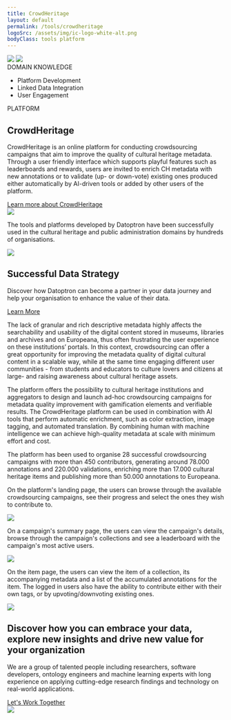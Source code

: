 ```yaml
---
title: CrowdHeritage
layout: default
permalink: /tools/crowdheritage
logoSrc: /assets/img/ic-logo-white-alt.png
bodyClass: tools platform
---
```

<main role="main">
  <!-- tools header-->
    <section class="tools-header platform">
      <div class="container">
        <!-- row-->
        <div class="row">
          <!-- col-->
          <div class="col-xl-3 col-lg-3 col-md-3 left">
            <!-- wrap-->
            <div class="wrap">
              <!-- oval-->
              <img class="oval" src="{{ site.baseurl }}/assets/img/ic-oval-6.png">
              <!-- logo-->
              <img class="logo" src="{{ site.baseurl }}/assets/img/ic-logo-crowd-white.png">
              <!-- label-->
              <div class="lbl">DOMAIN KNOWLEDGE</div>
              <ul>
                <li>Platform Development</li>
                <li>Linked Data Integration</li>
                <li>User Engagement</li>
              </ul>
            </div>
          </div>
          <!-- col-->
          <div class="col-xl-9 col-lg-9 col-md-9 right">
            <div class="lbl">PLATFORM</div>
            <h1>CrowdHeritage</h1>
            <p>
              CrowdHeritage is an online platform for conducting  crowdsourcing campaigns that aim to improve the quality of cultural heritage metadata. Through a user friendly interface which supports playful features such as leaderboards and rewards, users are invited to enrich CH metadata with new annotations or to validate (up- or down-vote) existing ones  produced either automatically by AI-driven tools or added by other users of the platform.
              <!--The scope of the platform is to use the power of the crowd in order to improve the metadata quality of digital cultural heritage content stored in <a href="https://www.europeana.eu/en" target="_blank">Europeana</a>, the European portal for cultural heritage, and in the databases of cultural heritage institutions across Europe.-->
            </p>
            <a href="https://crowdheritage.eu" target="_blank">Learn more about CrowdHeritage</a>
          </div>
        </div>
      </div>
    </section>
  <!-- tools header-->
  <section class="tools-detail">
    <div class="container">
      <!-- row-->
      <div class="row">
        <!-- col-->
        <div class="col-xl-3 col-lg-3 col-md-12 left">
          <!-- testimonial-->
          <img class="testi" src="{{ site.baseurl }}/assets/img/ic-testimonial.png">
          <!-- footnote-->
          <p class="footnote">
           The tools and platforms developed by Datoptron have been successfully used in the cultural heritage and public administration domains by hundreds of organisations.
          </p>
          <!-- banner-->
          <div class="banner-wrap">
            <div class="banner">
              <!-- oval-->
              <img class="oval" src="{{ site.baseurl }}/assets/img/ic-oval-6.png">
              <!-- text-->
              <h2>Successful Data Strategy</h2>
              <p>
                Discover how Datoptron can become a partner in your data journey and help your organisation to enhance the value of their data.
              </p>
              <a href="{{ site.baseurl }}/services">Learn More</a>
              <!-- <h2>Datoptron tools and platforms</h2>
              <p>
               Datoptron has developed and offers a number of tools and platforms that can streamline and facilitate various stages of the data workflow, from the aggregation, documentation, and semantic linking of data until their presentation, utilisation, and interaction with target users.
              </p>-->
            </div>
          </div>
        </div>
        <!-- col-->
        <div class="col-xl-9 col-lg-9 col-md-12 right">
          <p>
            The lack of granular and rich descriptive metadata highly affects the searchability and usability of the digital content stored in museums, libraries and archives and on Europeana, thus often frustrating the user experience on these institutions’ portals. In this context, crowdsourcing can offer a great opportunity for improving the metadata quality of digital cultural content in a scalable way, while at the same time engaging different user communities - from students and educators to culture lovers and citizens at large- and raising awareness about cultural heritage assets.
          </p>
          <p>
            The platform offers the possibility to cultural heritage institutions and aggregators to design and launch ad-hoc crowdsourcing campaigns for metadata quality improvement with gamification elements and verifiable results. The CrowdHeritage platform can be used in combination with AI tools that perform automatic enrichment, such as color extraction, image tagging, and automated translation. By combining human with machine intelligence we can achieve high-quality metadata at scale with minimum effort and cost.
          </p>
          <p>
           The platform has been used to organise 28 successful crowdsourcing campaigns with more than 450 contributors, generating around 78.000 annotations and 220.000 validations, enriching more than 17.000 cultural heritage items and publishing more than 50.000 annotations to Europeana.
            <!--CrowdHeritage is an open-source platform that integrates and supports the Europeana APIs and several other available APIs from cultural institutions across the world, like the Rijksmuseum and the Digital Public Library of America). The Crowdheritage platform has been developed by the <a href="https://www.ails.ece.ntua.gr/" target="_blank">National Technical University of Athens</a> in collaboration with the <a href="https://fashionheritage.eu/" target="_blank">European Fashion Heritage Association</a>, the <a href="http://www.michael-culture.eu/" target="_blank">MICHAEL Culture Association</a>, the <a href="https://www.culture.gouv.fr/en/" target="_blank">Ministry of Culture of France</a> and the <a href="https://pro.europeana.eu/organisation/europeana-foundation" target="_blank">Europeana Foundation</a>.-->
          </p>
          <p>
            On the platform's landing page, the users can browse through the available crowdsourcing campaigns, see their progress and select the ones they wish to contribute to.
          </p>
          <img class="thumbnail" src="{{ site.baseurl }}/assets/img/tools/crowdheritage_1.webp">
          <p>
            On a campaign's summary page, the users can view the campaign's details, browse through the campaign's collections and see a leaderboard with the campaign's most active users.
          </p>
          <img class="thumbnail" src="{{ site.baseurl }}/assets/img/tools/crowdheritage_2.webp">
          <p>
            On the item page, the users can view the item of a collection, its accompanying metadata and a list of the accumulated annotations for the item. The logged in users also have the ability to contribute either with their own tags, or by upvoting/downvoting existing ones.
          </p>
          <img class="thumbnail" src="{{ site.baseurl }}/assets/img/tools/crowdheritage_3.webp">
        </div>
      </div>
    </div>
  </section>
  <!-- call to action-->
  <section class="home-calltoaction">
    <div class="container">
      <!-- heading-->
      <div class="text">
        <h2>
          Discover how you can embrace your data, explore <span class="green">new insights </span>and drive <span class="green">new value </span>for your organization
        </h2>
        <p>
          We are a group of talented people including researchers,
          software developers, ontology engineers and machine learning experts with
          long experience on applying cutting-edge research findings and technology on real-world applications.
        </p>
        <a href="{{ site.baseurl }}/contact">Let's Work Together</a>
      </div>
      <!-- character-->
      <img class="character" src="{{ site.baseurl }}/assets/img/img-character-3.png">
    </div>
  </section>
</main>
